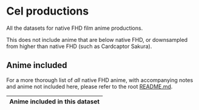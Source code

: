 # Cel productions

All the datasets for native FHD film anime productions.

This does not include anime that are below native FHD,
or downsampled from higher than native FHD (such as Cardcaptor Sakura).

## Anime included

For a more thorough list of _all_ native FHD anime,
with accompanying notes and anime not included here,
please refer to the root [README.md].

| Anime included in this dataset |
| ------------------------------ |

[README.md]: ../README.md
